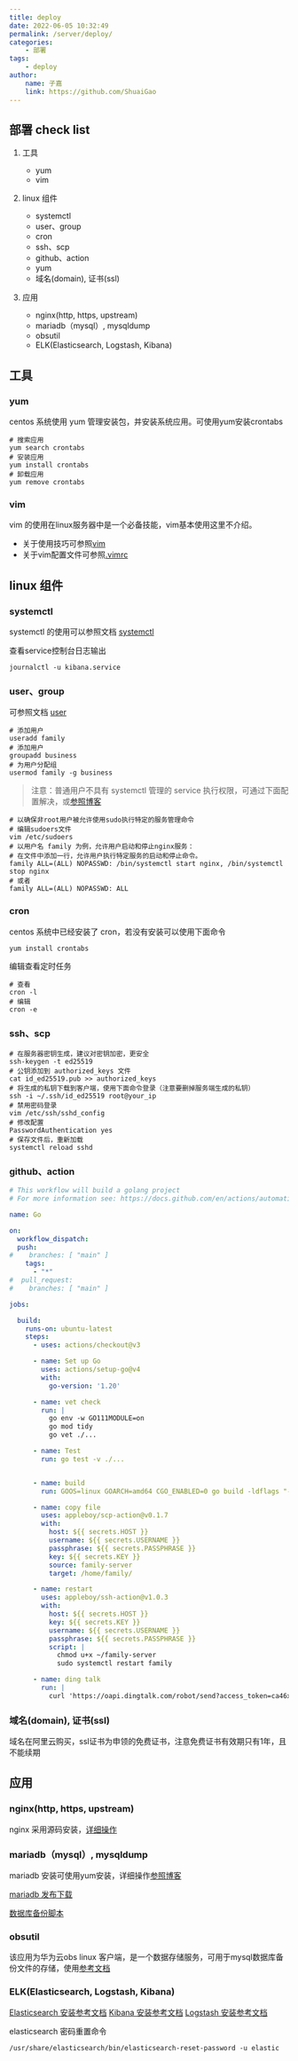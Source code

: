 ```yaml
---
title: deploy
date: 2022-06-05 10:32:49
permalink: /server/deploy/
categories:
    - 部署
tags:
    - deploy
author:
    name: 子嘉
    link: https://github.com/ShuaiGao
---
```


## 部署 check list

1. 工具
    - yum
    - vim

2. linux 组件

    - systemctl
    - user、group
    - cron
    - ssh、scp
    - github、action
    - yum
    - 域名(domain), 证书(ssl)

3. 应用

    - nginx(http, https, upstream)
    - mariadb（mysql）, mysqldump
    - obsutil
    - ELK(Elasticsearch, Logstash, Kibana)

## 工具

### yum

centos 系统使用 yum 管理安装包，并安装系统应用。可使用yum安装crontabs

```shell
# 搜索应用
yum search crontabs
# 安装应用
yum install crontabs
# 卸载应用
yum remove crontabs
```

### vim

vim 的使用在linux服务器中是一个必备技能，vim基本使用这里不介绍。

- 关于使用技巧可参照[vim](./08.vim.md)
- 关于vim配置文件可参照[.vimrc](./09.vimrc.md)

## linux 组件

### systemctl

systemctl 的使用可以参照文档 [systemctl](../../23.linux/03.service.md)

查看service控制台日志输出

```shell
journalctl -u kibana.service
```

### user、group

可参照文档 [user](../../23.linux/04.user.md)

```shell
# 添加用户
useradd family
# 添加用户
groupadd business
# 为用户分配组
usermod family -g business
```

> 注意：普通用户不具有 systemctl 管理的 service 执行权限，可通过下面配置解决，或[参照博客](https://blog.csdn.net/yangshangwei/article/details/135054607?utm_medium=distribute.pc_relevant.none-task-blog-2~default~baidujs_baidulandingword~default-0-135054607-blog-87256382.235^v40^pc_relevant_anti_t3_base&spm=1001.2101.3001.4242.1&utm_relevant_index=3)

```shell
# 以确保非root用户被允许使用sudo执行特定的服务管理命令
# 编辑sudoers文件
vim /etc/sudoers
# 以用户名 family 为例，允许用户启动和停止nginx服务：
# 在文件中添加一行，允许用户执行特定服务的启动和停止命令。
family ALL=(ALL) NOPASSWD: /bin/systemctl start nginx, /bin/systemctl stop nginx
# 或者
family ALL=(ALL) NOPASSWD: ALL
```

### cron

centos 系统中已经安装了 cron，若没有安装可以使用下面命令

```shell
yum install crontabs
```

编辑查看定时任务

```shell
# 查看
cron -l
# 编辑
cron -e
```

### ssh、scp

```shell
# 在服务器密钥生成，建议对密钥加密，更安全
ssh-keygen -t ed25519
# 公钥添加到 authorized_keys 文件
cat id_ed25519.pub >> authorized_keys
# 将生成的私钥下载到客户端，使用下面命令登录（注意要删掉服务端生成的私钥）
ssh -i ~/.ssh/id_ed25519 root@your_ip
# 禁用密码登录
vim /etc/ssh/sshd_config
# 修改配置
PasswordAuthentication yes
# 保存文件后，重新加载
systemctl reload sshd
```

### github、action

```yaml
# This workflow will build a golang project
# For more information see: https://docs.github.com/en/actions/automating-builds-and-tests/building-and-testing-go

name: Go

on:
  workflow_dispatch:
  push:
#    branches: [ "main" ]
    tags:
      - "*"
#  pull_request:
#    branches: [ "main" ]

jobs:

  build:
    runs-on: ubuntu-latest
    steps:
      - uses: actions/checkout@v3

      - name: Set up Go
        uses: actions/setup-go@v4
        with:
          go-version: '1.20'

      - name: vet check
        run: |
          go env -w GO111MODULE=on
          go mod tidy
          go vet ./...

      - name: Test
        run: go test -v ./...


      - name: build
        run: GOOS=linux GOARCH=amd64 CGO_ENABLED=0 go build -ldflags "-X 'main.Version=${{ github.ref_name }}'" -o family-server main.go

      - name: copy file
        uses: appleboy/scp-action@v0.1.7
        with:
          host: ${{ secrets.HOST }}
          username: ${{ secrets.USERNAME }}
          passphrase: ${{ secrets.PASSPHRASE }}
          key: ${{ secrets.KEY }}
          source: family-server
          target: /home/family/

      - name: restart
        uses: appleboy/ssh-action@v1.0.3
        with:
          host: ${{ secrets.HOST }}
          key: ${{ secrets.KEY }}
          username: ${{ secrets.USERNAME }}
          passphrase: ${{ secrets.PASSPHRASE }}
          script: |
            chmod u+x ~/family-server
            sudo systemctl restart family

      - name: ding talk
        run: |
          curl 'https://oapi.dingtalk.com/robot/send?access_token=ca46xxxxxxx' -H 'Content-Type: application/json' -d '{"msgtype": "text","text": {"content":"【通知】family-server 发布完成，${{ github.ref_name }}"}}'
```


### 域名(domain), 证书(ssl)

域名在阿里云购买，ssl证书为申领的免费证书，注意免费证书有效期只有1年，且不能续期

## 应用

### nginx(http, https, upstream)

nginx 采用源码安装，[详细操作](./01.deploy.md)

### mariadb（mysql）, mysqldump

mariadb 安装可使用yum安装，详细操作[参照博客](https://blog.csdn.net/qq_38671360/article/details/122443308)

[mariadb 发布下载](https://mariadb.org/mariadb/all-releases/#11-2)

[数据库备份脚本](../15.db/02.mysql/10.dump.md)

### obsutil

该应用为华为云obs linux 客户端，是一个数据存储服务，可用于mysql数据库备份文件的存储，使用[参考文档](https://support.huaweicloud.com/utiltg-obs/obs_11_0005.html)

### ELK(Elasticsearch, Logstash, Kibana)

[Elasticsearch 安装参考文档](https://www.elastic.co/guide/en/elasticsearch/reference/8.12/rpm.html#install-rpm)
[Kibana 安装参考文档](https://www.elastic.co/guide/en/kibana/8.9/rpm.html)
[Logstash 安装参考文档](https://www.elastic.co/guide/en/logstash/8.12/installing-logstash.html#_yum)

elasticsearch 密码重置命令

```shell
/usr/share/elasticsearch/bin/elasticsearch-reset-password -u elastic
```
    